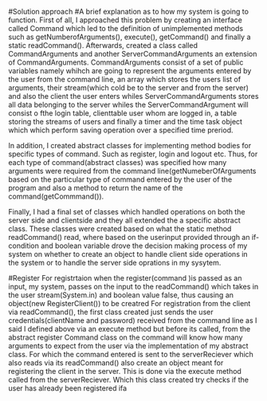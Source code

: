 
#Solution approach
#A brief explanation as to how my system is going to function.
First of all, I approached this problem by creating an interface called Command which led to the definition of unimplemented methods such as getNumberofArguments(), execute(), getCommand() and finally a static readCommand(). Afterwards, created a class called CommandArguments and another ServerCommandArguments an extension of CommandArguments. CommandArguments consist of a set of public variables namely whihch are going to represent the arguments entered by the user from the command line, an array which stores the users list of arguments, their stream(which cold be to the server and from the server) and also the client the user enters whiles ServerCommandArguments stores all data belonging to the server whiles the ServerCommandArgument will consist o fthe login table, clienttable user whom are logged in,  a table storing the streams of users and finally a timer and the time task object which which perform saving operation over a specified time preriod.  

In addition, I created abstract classes for implementing method bodies for specific types of command. Such as register, login and logout etc. Thus, for each type of command(abstract classes) was specified how many arguments were required from the command line(getNumeberOfArguments based on the particular type of command entered by the user of the program and also a method to return the name of the command(getCommmand()).

Finally, I had a final set of classes which handled operations on both the server side and clientside and they all extended the a specific abstract class. These classes were created based on what the static method readCommand() read, where based on the userinput provided through an if-condition and boolean variable drove the decision making process of my system on whether to create an object to handle client side operations in the system or to handle the server side oprations in my sysytem.  

#Register
For registrtaion when the register(command )is passed as an input, my system, passes on the input to the readCommand() which takes in the user stream(System.in) and boolean value false, thus causing an object(new RegisterClient()) to be creatred
For registration 
from the client via readCommand(), the first class created just sends the user credentials(clientName and password)  received from the command line as I said I defined above  via an execute method but before its called, from the abstract register Command class on the command will know how many arguments to expect from the user via the implementation of my abstract class. For which the command entered is sent to the serverReciever which also reads via its readCommand() also create an object meant for registering the client in the server. This is done via the execute method called from the serverReciever.
Which this class created try checks if the user has already been registered ifa
